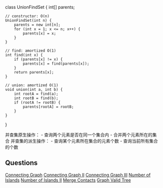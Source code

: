 class UnionFindSet {
    int[] parents;

    // constructor: O(n)
    UnionFindSet(int n) {
        parents = new int[n];
        for (int x = 1; x <= n; x++) {
            parents[x] = x;
        }
    }

    // find: amortized O(1)
    int find(int x) {
        if (parents[x] != x) {
            parents[x] = find(parents[x]);
        }
        return parents[x];
    }

    // union: amortized O(1)
    void union(int a, int b) {
        int rootA = find(a);
        int rootB = find(b);
        if (rootA != rootB) {
            parents[rootA] = rootB;
        }
    }
}


并查集原生操作：
    - 查询两个元素是否在同一个集合内
    - 合并两个元素所在的集合
并查集的派生操作：
    - 查询某个元素所在集合的元素个数
    - 查询当前所有集合的个数


## Questions
[Connecting Graph](http://www.lintcode.com/en/problem/connecting-graph/)
[Connecting Graph II](http://www.lintcode.com/en/problem/connecting-graph-ii/)
[Connecting Graph III](http://www.lintcode.com/en/problem/connecting-graph-iii/)
[Number of Islands](http://www.lintcode.com/en/problem/number-of-islands/)
[Number of Islands II](http://www.lintcode.com/en/problem/number-of-islands-ii/)
[Merge Contacts](https://stackoverflow.com/questions/39985191/algorithm-to-merge-contacts/)
[Graph Valid Tree](http://www.lintcode.com/en/problem/graph-valid-tree/)
